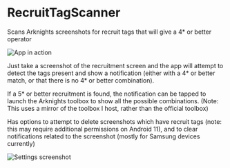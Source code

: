 # RecruitTagScanner
 Scans Arknights screenshots for recruit tags that will give a 4* or better operator

![App in action](https://i.imgur.com/PaMQ9eQ.gif)

Just take a screenshot of the recruitment screen and the app will attempt to detect the tags present and show a notification (either with a 4* or better match, or that there is no 4* or better combination).

If a 5* or better recruitment is found, the notification can be tapped to launch the Arknights toolbox to show all the possible combinations. (Note: This uses a mirror of the toolbox I host, rather than the official toolbox)

Has options to attempt to delete screenshots which have recruit tags (note: this may require additional permissions on Android 11), and to clear notifications related to the screenshot (mostly for Samsung devices currently)

![Settings screenshot](https://i.imgur.com/DBN3Oke_d.webp?maxwidth=760&fidelity=grand)
